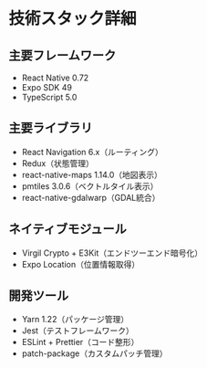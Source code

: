 # 技術スタック詳細

## 主要フレームワーク
- React Native 0.72
- Expo SDK 49
- TypeScript 5.0

## 主要ライブラリ
- React Navigation 6.x（ルーティング）
- Redux（状態管理）
- react-native-maps 1.14.0（地図表示）
- pmtiles 3.0.6（ベクトルタイル表示）
- react-native-gdalwarp（GDAL統合）

## ネイティブモジュール
- Virgil Crypto + E3Kit（エンドツーエンド暗号化）
- Expo Location（位置情報取得）

## 開発ツール
- Yarn 1.22（パッケージ管理）
- Jest（テストフレームワーク）
- ESLint + Prettier（コード整形）
- patch-package（カスタムパッチ管理）
